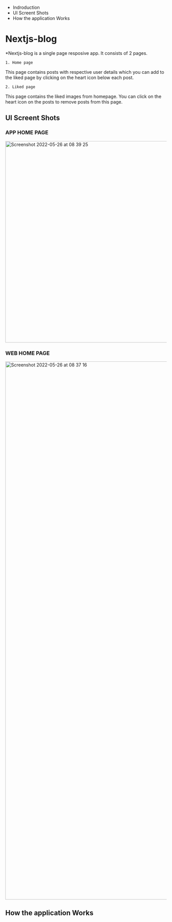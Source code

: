    - Indroduction 
   - UI Screent Shots 
   - How the application Works
   




# Nextjs-blog

*Nextjs-blog is a single page resposive app. It consists of 2 pages.

    1. Home page
   This page contains posts with respective user details which you can add to the liked page by clicking on the heart icon below each post. 

   
    2. Liked page 
   This page contains the liked images from homepage. You can click on the heart icon on the posts to remove posts from this page.

## UI Screent Shots 
   
   ### APP HOME PAGE 
  <img width="629" alt="Screenshot 2022-05-26 at 08 39 25" src="https://user-images.githubusercontent.com/73179466/170408344-549cd1b4-0da7-4f45-80bc-c5778b9fbea5.png">

   
  ### WEB HOME PAGE

   <img width="1680" alt="Screenshot 2022-05-26 at 08 37 16" src="https://user-images.githubusercontent.com/73179466/170408249-05db29c6-c15f-4e2a-b52f-83ca9bc25f36.png">

  


## How the application Works

